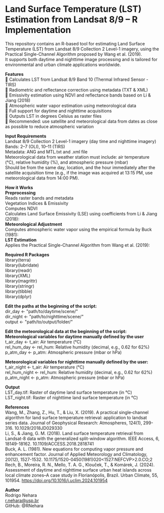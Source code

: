 # Land Surface Temperature (LST) Estimation from Landsat 8/9 – R Implementation  
This repository contains an R-based tool for estimating Land Surface Temperature (LST) from Landsat 8/9 Collection 2 Level-1 imagery, using the Practical Single-Channel Algorithm proposed by Wang et al. (2019).  
It supports both daytime and nighttime image processing and is tailored for environmental and urban climate applications worldwide.    

**Features**  
🔹 Calculates LST from Landsat 8/9 Band 10 (Thermal Infrared Sensor - TIRS)   
🔹 Radiometric and reflectance correction using metadata (TXT & XML)  
🔹 Emissivity estimation using NDVI and reflectance bands based on Li & Jiang (2018)  
🔹 Atmospheric water vapor estimation using meteorological data  
🔹 Full support for daytime and nighttime acquisitions  
🔹 Outputs LST in degrees Celsius as raster files  
🔹 Recommended: use satellite and meteorological data from dates as close as possible to reduce atmospheric variation    

**Input Requirements**  
Landsat 8/9 Collection 2 Level-1 imagery (day time and nighttime imagery)  
Bands: 2–7 (OLI), 10–11 (TIRS)  
Metadata: ANG and MTL.txt and .xml file  
Meteorological data from weather station must include: air temperature (°C), relative humidity (%), and atmospheric pressure (mbar)  
Should be from the same day, location, and the hour immediately after the satellite acquisition time (e.g., if the image was acquired at 13:15 PM, use meteorological data from 14:00 PM).    

**How it Works**  
**Preprocessing**  
Reads raster bands and metadata  
Vegetation Indices & Emissivity  
Computes NDVI  
Calculates Land Surface Emissivity (LSE) using coefficients from Li & Jiang (2018):  
**Meteorological Adjustment**  
Computes atmospheric water vapor using the empirical formula by Buck (1981):  
**LST Estimation**  
Applies the Practical Single-Channel Algorithm from Wang et al. (2019):  

**Required R Packages**  
library(terra)  
library(lubridate)  
library(readr)  
library(XML)  
library(magrittr)  
library(stringr)  
library(tibble)  
library(dplyr)    

**Edit the paths at the beginning of the script:**  
dir_day <- "path/to/daytime/scene/"  
dir_night <- "path/to/nighttime/scene/"  
output <- "path/to/output/folder/"  

**Edit the meteorological data at the beginning of the script:**  
**Meteorological variables for daytime manually defined by the user**  
t_air_day <-  t_air: Air temperature (°C)  
rel_hum_day <- rel_hum: Relative humidity (decimal, e.g., 0.62 for 62%)  
p_atm_day <- p_atm: Atmospheric pressure (mbar or hPa)    

**Meteorological variables for nighttime manually defined by the user:**  
t_air_night <- t_air: Air temperature (°C)  
rel_hum_night <- rel_hum: Relative humidity (decimal, e.g., 0.62 for 62%)  
p_atm_night <- p_atm: Atmospheric pressure (mbar or hPa)    

**Output**  
LST_day.tif: Raster of daytime land surface temperature (in °C)  
LST_night.tif: Raster of nighttime land surface temperature (in °C)    

**References**  
Wang, M., Zhang, Z., Hu, T., & Liu, X. (2019). A practical single‐channel algorithm for land surface temperature retrieval: application to landsat series data. Journal of Geophysical Research: Atmospheres, 124(1), 299-316. 10.1029/2018JD029330  
Li, S., & Jiang, G. M. (2018). Land surface temperature retrieval from Landsat-8 data with the generalized split-window algorithm. IEEE Access, 6, 18149-18162. 10.1109/ACCESS.2018.2818741  
Buck, A. L. (1981). New equations for computing vapor pressure and enhancement factor. Journal of Applied Meteorology and Climatology, 20(12), 1527-1532. 10.1175/1520-0450(1981)020<1527:NEFCVP>2.0.CO;2  
Rech, B., Moreira, R. N., Mello, T. A. G., Klouček, T., & Komárek, J. (2024). Assessment of daytime and nighttime surface urban heat islands across local climate zones–A case study in Florianópolis, Brazil. Urban Climate, 55, 101954. https://doi.org/10.1016/j.uclim.2024.101954    

**Author**  
Rodrigo Nehara  
r.nehara@usp.br  
GitHub: @RNehara  
